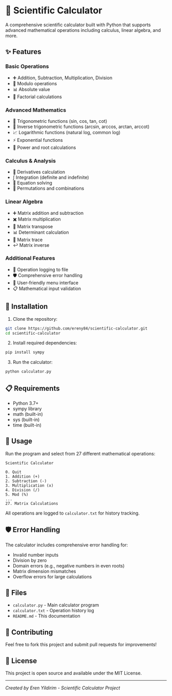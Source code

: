 # 🧮 Scientific Calculator

A comprehensive scientific calculator built with Python that supports advanced mathematical operations including calculus, linear algebra, and more.

## ✨ Features

### Basic Operations
- ➕ Addition, Subtraction, Multiplication, Division
- 🔢 Modulo operations
- 📊 Absolute value
- 🔢 Factorial calculations

### Advanced Mathematics
- 🔺 Trigonometric functions (sin, cos, tan, cot)
- 🔄 Inverse trigonometric functions (arcsin, arccos, arctan, arccot)
- 📈 Logarithmic functions (natural log, common log)
- ⚡ Exponential functions
- 🌟 Power and root calculations

### Calculus & Analysis
- 📐 Derivatives calculation
- ∫ Integration (definite and indefinite)
- 🎯 Equation solving
- 🔢 Permutations and combinations

### Linear Algebra
- ➕ Matrix addition and subtraction
- ✖️ Matrix multiplication
- 🔄 Matrix transpose
- 📊 Determinant calculation
- 🎯 Matrix trace
- ↩️ Matrix inverse

### Additional Features
- 📝 Operation logging to file
- 🛡️ Comprehensive error handling
- 🎨 User-friendly menu interface
- 📋 Mathematical input validation

## 🚀 Installation

1. Clone the repository:
```bash
git clone https://github.com/ereny84/scientific-calculator.git
cd scientific-calculator
```

2. Install required dependencies:
```bash
pip install sympy
```

3. Run the calculator:
```bash
python calculator.py
```

## 📋 Requirements

- Python 3.7+
- sympy library
- math (built-in)
- sys (built-in)
- time (built-in)

## 🎯 Usage

Run the program and select from 27 different mathematical operations:

```
Scientific Calculator

0. Quit
1. Addition (+)
2. Subtraction (-)
3. Multiplication (x)
4. Division (/)
5. Mod (%)
...
27. Matrix Calculations
```

All operations are logged to `calculator.txt` for history tracking.

## 🛡️ Error Handling

The calculator includes comprehensive error handling for:
- Invalid number inputs
- Division by zero
- Domain errors (e.g., negative numbers in even roots)
- Matrix dimension mismatches
- Overflow errors for large calculations

## 📁 Files

- `calculator.py` - Main calculator program
- `calculator.txt` - Operation history log
- `README.md` - This documentation

## 🤝 Contributing

Feel free to fork this project and submit pull requests for improvements!

## 📄 License

This project is open source and available under the MIT License.

---
*Created by Eren Yildirim - Scientific Calculator Project*